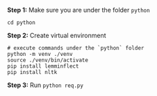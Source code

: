 **Step 1:**
Make sure you are under the folder `python`
```shell
cd python
```
**Step 2:**
Create virtual environment
```shell
# execute commands under the `python` folder
python -m venv ./venv
source ./venv/bin/activate
pip install lemminflect
pip install nltk
```
**Step 3:**
Run `python req.py`